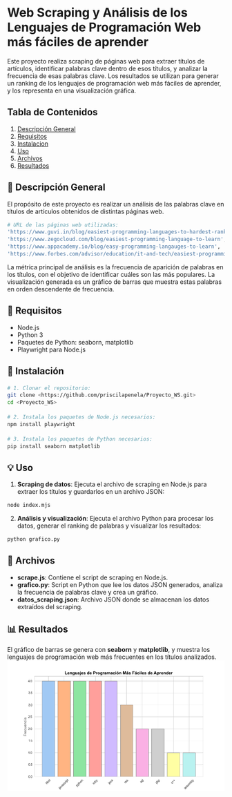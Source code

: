 # Web Scraping y Análisis de los Lenguajes de Programación Web más fáciles de aprender
Este proyecto realiza scraping de páginas web para extraer títulos de artículos, identificar palabras clave dentro de esos títulos, y analizar la frecuencia de esas palabras clave. Los resultados se utilizan para generar un ranking de los lenguajes de programación web más fáciles de aprender, y los representa en una visualización gráfica.

## Tabla de Contenidos
1. [Descripción General](#descripción)
2. [Requisitos](#requisitos)
3. [Instalacion](#instalacion)
4. [Uso](#uso)
5. [Archivos](#archivos)
6. [Resultados](#resultados)

## 📄 Descripción General
El propósito de este proyecto es realizar un análisis de las palabras clave en títulos de artículos obtenidos de distintas páginas web.
```bash
# URL de las páginas web utilizadas:
'https://www.guvi.in/blog/easiest-programming-languages-to-hardest-ranked/#:~:text=HTML%2C%20CSS%2C%20PHP%2C%20JavaScript good%20availability%20of%20learning%20opportunities.',
'https://www.zegocloud.com/blog/easiest-programming-language-to-learn', 
'https://www.appacademy.io/blog/easy-programming-langauges-to-learn',
'https://www.forbes.com/advisor/education/it-and-tech/easiest-programming-language-to-learn/'

```
La métrica principal de análisis es la frecuencia de aparición de palabras en los títulos, con el objetivo de identificar cuáles son las más populares. La visualización generada es un gráfico de barras que muestra estas palabras en orden descendente de frecuencia. 

## 🔔 Requisitos
- Node.js
- Python 3
- Paquetes de Python: seaborn, matplotlib
- Playwright para Node.js

## 🚀 Instalación 
```bash
# 1. Clonar el repositorio:
git clone <https://github.com/priscilapenela/Proyecto_WS.git>
cd <Proyecto_WS>

# 2. Instala los paquetes de Node.js necesarios:
npm install playwright

# 3. Instala los paquetes de Python necesarios:
pip install seaborn matplotlib

```
## 💡 Uso
1. **Scraping de datos**: Ejecuta el archivo de scraping en Node.js para extraer los títulos y guardarlos en un archivo JSON:

```bash
node index.mjs

```
2. **Análisis y visualización**: Ejecuta el archivo Python para procesar los datos, generar el ranking de palabras y visualizar los resultados:

```bash
python grafico.py

```
## 📁 Archivos
- **scrape.js**: Contiene el script de scraping en Node.js.
- **grafico.py**: Script en Python que lee los datos JSON generados, analiza la frecuencia de palabras clave y crea un gráfico.
- **datos_scraping.json**: Archivo JSON donde se almacenan los datos extraídos del scraping.

## 📊 Resultados
El gráfico de barras se genera con **seaborn** y **matplotlib**, y muestra los lenguajes de programación web más frecuentes en los títulos analizados.
![Resultados](https://github.com/priscilapenela/Proyecto_WS/blob/master/images/Resultados.png?raw=true)
